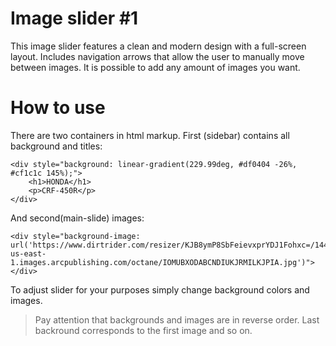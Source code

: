 # Image slider #1

This image slider features a clean and modern design with a full-screen layout. Includes navigation arrows that allow the user to manually move between images. It is possible to add any amount of images you want.

# How to use

There are two containers in html markup.
First (sidebar) contains all background and titles:

```
<div style="background: linear-gradient(229.99deg, #df0404 -26%, #cf1c1c 145%);">
    <h1>HONDA</h1>
    <p>CRF-450R</p>
</div>
```

And second(main-slide) images:

```
<div style="background-image: url('https://www.dirtrider.com/resizer/KJB8ymP8SbFeievxprYDJ1Fohxc=/1440x0/filters:focal(941x784:951x794)/cloudfront-us-east-1.images.arcpublishing.com/octane/IOMUBXODABCNDIUKJRMILKJPIA.jpg')"></div>
```

To adjust slider for your purposes simply change background colors and images.

> Pay attention that backgrounds and images are in reverse order. Last backround corresponds to the first image and so on.

